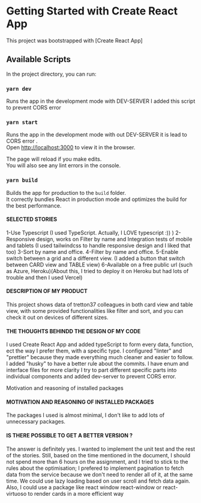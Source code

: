 # Getting Started with Create React App

This project was bootstrapped with [Create React App]

## Available Scripts

In the project directory, you can run:

### `yarn dev`

Runs the app in the development mode with DEV-SERVER I added this script to prevent CORS error

### `yarn start`

Runs the app in the development mode with out DEV-SERVER it is lead to CORS error .\
Open [http://localhost:3000](http://localhost:3000) to view it in the browser.

The page will reload if you make edits.\
You will also see any lint errors in the console.

### `yarn build`

Builds the app for production to the `build` folder.\
It correctly bundles React in production mode and optimizes the build for the best performance.

#### SELECTED STORIES

1-Use Typescript (I used TypeScript. Actually, I LOVE typescript :)) )
2- Responsive design, works on Filter by name and Integration tests of mobile and tablets (I used tailwindcss to handle responsive design and I liked that too)
3-Sort by name and office.
4-Filter by name and office.
5-Enable switch between a grid and a different view. (I added a button that switch between CARD view and TABLE view)
6-Available on a free public url (such as Azure, Heroku)(About this, I tried to deploy it on Heroku but had lots of trouble and then I used Vercel)

#### DESCRIPTION OF MY PRODUCT

This project shows data of tretton37 colleagues in both card view and table view, with some provided functionalities like filter and sort, and you can check it out on devices of different sizes.

#### THE THOUGHTS BEHINDD THE DESIGN OF MY CODE

I used Create React App and added typeScript to form every data, function, ect the way I prefer them, with a specific type. I configured "linter" and "prettier" because they made everything much cleaner and easier to follow. I added "husky" to have a better rule about the commits. I have enum and interface files for more clarity
I try to part different specific parts into individual components and added
dev-server to prevent CORS error.

Motivation and reasoning of installed packages

#### MOTIVATION AND REASONING OF INSTALLED PACKAGES

The packages I used is almost minimal, I don't like to add lots of unnecessary packages.

#### IS THERE POSSIBLE TO GET A BETTER VERSION ?

The answer is definitely yes.
I wanted to implement the unit test and the rest of the stories. Still, based on the time mentioned in the document, I should not spend more than 6 hours on the assignment, and I tried to stick to the rules
about the optimisation; I prefered to implement pagination to fetch data from the service because we don't need to render all of it, at the same time. We could use lazy loading based on user scroll and fetch data again. Also, I could use a package like react window react-window or react-virtuoso to render cards in a more efficient way
